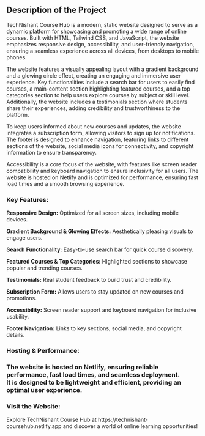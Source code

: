 <h2>Description of the Project</h2>
<p>
TechNishant Course Hub is a modern, static website designed to serve as a dynamic platform for showcasing and promoting a wide range of online courses. Built with HTML, Tailwind CSS, and JavaScript, the website emphasizes responsive design, accessibility, and user-friendly navigation, ensuring a seamless experience across all devices, from desktops to mobile phones.

The website features a visually appealing layout with a gradient background and a glowing circle effect, creating an engaging and immersive user experience. Key functionalities include a search bar for users to easily find courses, a main-content section highlighting featured courses, and a top categories section to help users explore courses by subject or skill level. Additionally, the website includes a testimonials section where students share their experiences, adding credibility and trustworthiness to the platform.

To keep users informed about new courses and updates, the website integrates a subscription form, allowing visitors to sign up for notifications. The footer is designed to enhance navigation, featuring links to different sections of the website, social media icons for connectivity, and copyright information to ensure transparency.

Accessibility is a core focus of the website, with features like screen reader compatibility and keyboard navigation to ensure inclusivity for all users. The website is hosted on Netlify and is optimized for performance, ensuring fast load times and a smooth browsing experience.
</p>

<h3>Key Features:</h3>

<p><strong>Responsive Design:</strong> Optimized for all screen sizes, including mobile devices.

<p><strong>Gradient Background & Glowing Effects:</strong> Aesthetically pleasing visuals to engage users.

<p><strong>Search Functionality:</strong> Easy-to-use search bar for quick course discovery.

<p><strong>Featured Courses & Top Categories:</strong> Highlighted sections to showcase popular and trending courses.

<p><strong>Testimonials:</strong> Real student feedback to build trust and credibility.

<p><strong>Subscription Form:</strong> Allows users to stay updated on new courses and promotions.

<p><strong>Accessibility:</strong> Screen reader support and keyboard navigation for inclusive usability.

<p><strong>Footer Navigation:</strong> Links to key sections, social media, and copyright details.

<h3>Hosting & Performance:<h3>
<p>The website is hosted on Netlify, ensuring reliable performance, fast load times, and seamless deployment.<br>
  It is designed to be lightweight and efficient, providing an optimal user experience.</p>

<h3>Visit the Website:</h3>
<p>Explore TechNishant Course Hub at <a>https://technishant-coursehub.netlify.app</a> and discover a world of online learning opportunities!</p>
